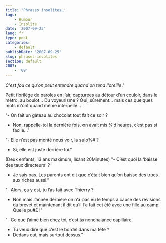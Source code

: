 ```yaml
---
title: 'Phrases insolites…'
tags:
    - Humour
    - Insolite
date: '2007-09-25'
lang: fr
type: post
categories:
    - default
publishDate: '2007-09-25'
slug: phrases-insolites
section: default
2007:
    - '09'
---
```


_C'est fou ce qu'on peut entendre quand on tend l'oreille&nbsp;!_

<!--more-->

Petit florilège de paroles en l’air, capturées au détour d’un couloir, dans le métro, au boulot… Du voyeurisme&nbsp;? Oui, sûrement… mais ces quelques mots m'ont quand même interpellé…

"- On fait un gâteau au chocolat tout fait ce soir&nbsp;?
- Non, rappelle-toi la dernière fois, on avait mis ¾ d’heures, c’est pas si facile…"

"- Elle n’est pas monté nous voir, la salo%#&nbsp;?
- Si, elle est juste derrière toi."

(Deux enfants, 13 ans maximum, lisant 20Minutes)
"- C’est quoi la ‘baisse des taux directeurs’&nbsp;?
- Je sais pas. Les parents ont dit que c’était bien qu’on baisse des trucs aux riches aussi."

"- Alors, ça y est, tu l’as fait avec Thierry&nbsp;?
- Non mais l’année dernière on n’a pas eu le temps à cause des révisions du brevet et maintenant il dit qu’il l’a fait cet été avec une fille au camp. Quelle pu#£&nbsp;!"

"- Ce que j’aime bien chez toi, c’est ta nonchalance capillaire.
- Tu veux dire que c’est le bordel dans ma tête&nbsp;?
- Dedans oui, mais surtout dessus."